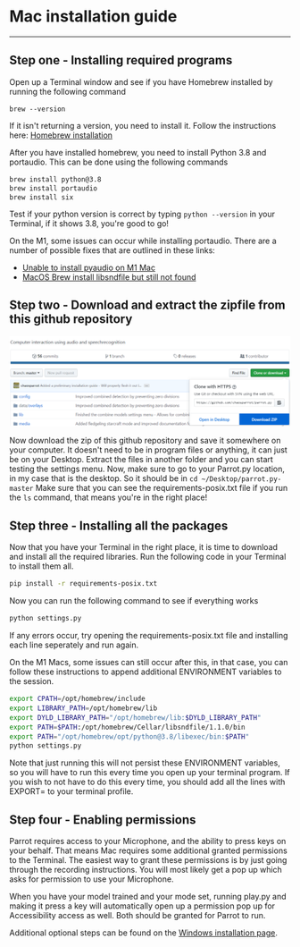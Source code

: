 # Mac installation guide
-----------

Step one - Installing required programs
----------

Open up a Terminal window and see if you have Homebrew installed by running the following command
```
brew --version
```

If it isn't returning a version, you need to install it. Follow the instructions here: [Homebrew installation](https://docs.brew.sh/Installation)

After you have installed homebrew, you need to install Python 3.8 and portaudio. This can be done using the following commands

```
brew install python@3.8
brew install portaudio
brew install six
```

Test if your python version is correct by typing ```python --version``` in your Terminal, if it shows 3.8, you're good to go!

On the M1, some issues can occur while installing portaudio. There are a number of possible fixes that are outlined in these links:
- [Unable to install pyaudio on M1 Mac](https://stackoverflow.com/questions/68251169/unable-to-install-pyaudio-on-m1-mac-portaudio-already-installed)
- [MacOS Brew install libsndfile but still not found](https://stackoverflow.com/questions/70737503/macos-brew-install-libsndfile-but-still-not-found)

Step two - Download and extract the zipfile from this github repository
---------------

![Extracting parrot.py](media/install-parrotpy.png)

Now download the zip of this github repository and save it somewhere on your computer. It doesn't need to be in program files or anything, it can just be on your Desktop.
Extract the files in another folder and you can start testing the settings menu.
Now, make sure to go to your Parrot.py location, in my case that is the desktop. So it should be in `cd ~/Desktop/parrot.py-master` 
Make sure that you can see the requirements-posix.txt file if you run the `ls` command, that means you're in the right place!

Step three - Installing all the packages
---------

Now that you have your Terminal in the right place, it is time to download and install all the required libraries. Run the following code in your Terminal to install them all.

```bash
pip install -r requirements-posix.txt
```

Now you can run the following command to see if everything works

```bash
python settings.py
```

If any errors occur, try opening the requirements-posix.txt file and installing each line seperately and run again.

On the M1 Macs, some issues can still occur after this, in that case, you can follow these instructions to append additional ENVIRONMENT variables to the session.

```bash
export CPATH=/opt/homebrew/include
export LIBRARY_PATH=/opt/homebrew/lib
export DYLD_LIBRARY_PATH="/opt/homebrew/lib:$DYLD_LIBRARY_PATH"
export PATH=$PATH:/opt/homebrew/Cellar/libsndfile/1.1.0/bin
export PATH="/opt/homebrew/opt/python@3.8/libexec/bin:$PATH"
python settings.py
```

Note that just running this will not persist these ENVIRONMENT variables, so you will have to run this every time you open up your terminal program. If you wish to not have to do this every time, you should add all the lines with EXPORT= to your terminal profile.

Step four - Enabling permissions
---------------

Parrot requires access to your Microphone, and the ability to press keys on your behalf. That means Mac requires some additional granted permissions to the Terminal.
The easiest way to grant these permissions is by just going through the recording instructions. You will most likely get a pop up which asks for permission to use your Microphone.

When you have your model trained and your mode set, running play.py and making it press a key will automatically open up a permission pop up for Accessibility access as well. Both should be granted for Parrot to run.

Additional optional steps can be found on the [Windows installation page](INSTALLATION.md).

